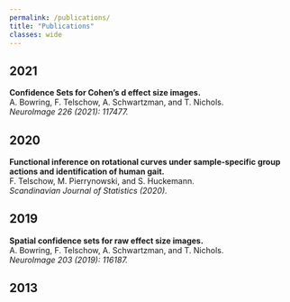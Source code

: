 ```yaml
---
permalink: /publications/
title: "Publications"
classes: wide
---
```


## 2021

**Confidence Sets for Cohen’s d effect size images.**  
A. Bowring, F. Telschow, A. Schwartzman, and T. Nichols.  
*NeuroImage 226 (2021): 117477.*

## 2020

**Functional inference on rotational curves under sample‐specific group actions and identification of human gait.**  
F. Telschow, M. Pierrynowski, and S. Huckemann.  
*Scandinavian Journal of Statistics (2020).*

## 2019
**Spatial confidence sets for raw effect size images.**  
A. Bowring, F. Telschow, A. Schwartzman, and T. Nichols.  
*NeuroImage 203 (2019): 116187.*


## 2013
